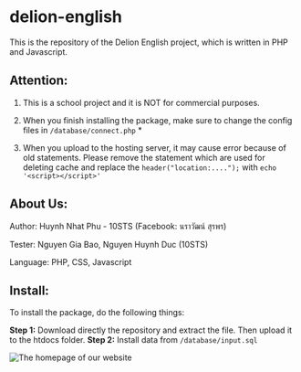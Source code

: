 
# delion-english
This is the repository of the Delion English project, which is written in PHP and Javascript. 

Attention: 
-----
1. This is a school project and it is NOT for commercial purposes.

2. When you finish installing the package, make sure to change the config files in ```/database/connect.php``` *

3. When you upload to the hosting server, it may cause error because of old statements. Please remove the statement which are used for deleting cache and replace the 	`header("location:....");` with `echo '<script></script>'`


About Us:
----------------------
Author: Huynh Nhat Phu - 10STS (Facebook: นราวัฒน์ สุรพร)

Tester: Nguyen Gia Bao, Nguyen Huynh Duc (10STS)

Language: PHP, CSS, Javascript

Install:
-----
To install the package, do the following things:


**Step 1:** Download directly the repository and extract the file. Then upload it to the htdocs folder.
**Step 2:**  Install data from ```/database/input.sql```

![The homepage of our website](https://media.discordapp.net/attachments/952923681842167888/957311352718917672/unknown.png)

